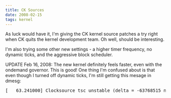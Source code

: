 ```yaml
---
title: CK Sources
date: 2008-02-15
tags: kernel
---
```

As luck would have it, I'm giving the CK kernel source patches a try right when CK quits the kernel development team. Oh well, should be interesting.

I'm also trying some other new settings - a  higher timer frequency, no dynamic ticks, and the aggressive block scheduler.

UPDATE Feb 16, 2008: The new kernel definitely feels faster, even with the ondemand governor. This is good! One thing I'm confused about is that even though I turned off dynamic ticks, I'm still getting this mesage in dmesg:

<pre>[   63.241000] Clocksource tsc unstable (delta = -63768515 ns)</pre>

